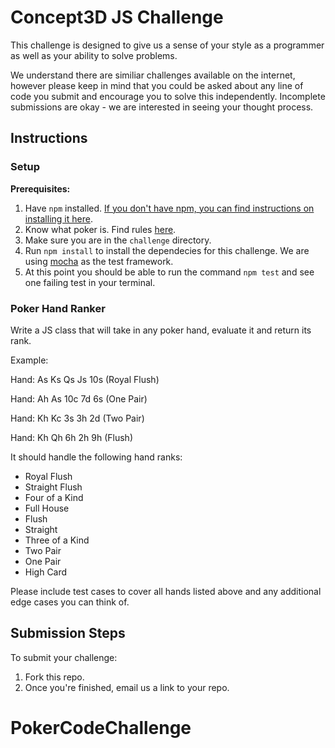 <h1>Concept3D JS Challenge</h1>

This challenge is designed to give us a sense of your style as a programmer as well as your ability to solve problems.

We understand there are similiar challenges available on the internet, however please keep in mind that you could be asked about any line of code you submit and encourage you to solve this independently. Incomplete submissions are okay - we are interested in seeing your thought process.

<h2>Instructions</h2>

### Setup

**Prerequisites:**
1. Have `npm` installed. [If you don't have npm, you can find instructions on installing it here](https://www.npmjs.com/get-npm).
2. Know what poker is. Find rules [here](https://www.pokerstars.com/poker/games/rules/?no_redirect=1).
3. Make sure you are in the `challenge` directory. 
4. Run `npm install` to install the dependecies for this challenge. We are using [mocha](https://mochajs.org/) as the test framework. 
5. At this point you should be able to run the command `npm test` and see one failing test in your terminal.

### Poker Hand Ranker

Write a JS class that will take in any poker hand, evaluate it and return its
rank.

Example:

Hand: As Ks Qs Js 10s (Royal Flush)

Hand: Ah As 10c 7d 6s (One Pair)

Hand: Kh Kc 3s 3h 2d (Two Pair)

Hand: Kh Qh 6h 2h 9h (Flush)

It should handle the following hand ranks:

- Royal Flush
- Straight Flush
- Four of a Kind
- Full House
- Flush
- Straight
- Three of a Kind
- Two Pair
- One Pair
- High Card

Please include test cases to cover all hands listed above and any additional edge cases you can think of.

<h2>Submission Steps</h2>

To submit your challenge:

1. Fork this repo.
2. Once you're finished, email us a link to your repo.
# PokerCodeChallenge
